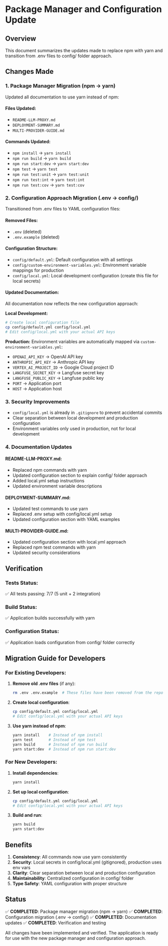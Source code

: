 # Package Manager and Configuration Update

## Overview

This document summarizes the updates made to replace npm with yarn and transition from .env files to config/ folder approach.

## Changes Made

### 1. Package Manager Migration (npm → yarn)

Updated all documentation to use yarn instead of npm:

#### Files Updated:
- `README-LLM-PROXY.md`
- `DEPLOYMENT-SUMMARY.md` 
- `MULTI-PROVIDER-GUIDE.md`

#### Commands Updated:
- `npm install` → `yarn install`
- `npm run build` → `yarn build`
- `npm run start:dev` → `yarn start:dev`
- `npm test` → `yarn test`
- `npm run test:unit` → `yarn test:unit`
- `npm run test:int` → `yarn test:int`
- `npm run test:cov` → `yarn test:cov`

### 2. Configuration Approach Migration (.env → config/)

Transitioned from .env files to YAML configuration files:

#### Removed Files:
- `.env` (deleted)
- `.env.example` (deleted)

#### Configuration Structure:
- `config/default.yml`: Default configuration with all settings
- `config/custom-environment-variables.yml`: Environment variable mappings for production
- `config/local.yml`: Local development configuration (create this file for local secrets)

#### Updated Documentation:
All documentation now reflects the new configuration approach:

**Local Development:**
```bash
# Create local configuration file
cp config/default.yml config/local.yml
# Edit config/local.yml with your actual API keys
```

**Production:**
Environment variables are automatically mapped via `custom-environment-variables.yml`:
- `OPENAI_API_KEY` → OpenAI API key
- `ANTHROPIC_API_KEY` → Anthropic API key  
- `VERTEX_AI_PROJECT_ID` → Google Cloud project ID
- `LANGFUSE_SECRET_KEY` → Langfuse secret key
- `LANGFUSE_PUBLIC_KEY` → Langfuse public key
- `PORT` → Application port
- `HOST` → Application host

### 3. Security Improvements

- `config/local.yml` is already in `.gitignore` to prevent accidental commits
- Clear separation between local development and production configuration
- Environment variables only used in production, not for local development

### 4. Documentation Updates

#### README-LLM-PROXY.md:
- Replaced npm commands with yarn
- Updated configuration section to explain config/ folder approach
- Added local.yml setup instructions
- Updated environment variable descriptions

#### DEPLOYMENT-SUMMARY.md:
- Updated test commands to use yarn
- Replaced .env setup with config/local.yml setup
- Updated configuration section with YAML examples

#### MULTI-PROVIDER-GUIDE.md:
- Updated configuration section with local.yml approach
- Replaced npm test commands with yarn
- Updated security considerations

## Verification

### Tests Status:
✅ All tests passing: 7/7 (5 unit + 2 integration)

### Build Status:
✅ Application builds successfully with yarn

### Configuration Status:
✅ Application loads configuration from config/ folder correctly

## Migration Guide for Developers

### For Existing Developers:

1. **Remove old .env files** (if any):
   ```bash
   rm .env .env.example  # These files have been removed from the repository
   ```

2. **Create local configuration**:
   ```bash
   cp config/default.yml config/local.yml
   # Edit config/local.yml with your actual API keys
   ```

3. **Use yarn instead of npm**:
   ```bash
   yarn install    # Instead of npm install
   yarn test       # Instead of npm test
   yarn build      # Instead of npm run build
   yarn start:dev  # Instead of npm run start:dev
   ```

### For New Developers:

1. **Install dependencies**:
   ```bash
   yarn install
   ```

2. **Set up local configuration**:
   ```bash
   cp config/default.yml config/local.yml
   # Edit config/local.yml with your actual API keys
   ```

3. **Build and run**:
   ```bash
   yarn build
   yarn start:dev
   ```

## Benefits

1. **Consistency**: All commands now use yarn consistently
2. **Security**: Local secrets in config/local.yml (gitignored), production uses env vars
3. **Clarity**: Clear separation between local and production configuration
4. **Maintainability**: Centralized configuration in config/ folder
5. **Type Safety**: YAML configuration with proper structure

## Status

✅ **COMPLETED**: Package manager migration (npm → yarn)
✅ **COMPLETED**: Configuration migration (.env → config/)
✅ **COMPLETED**: Documentation updates
✅ **COMPLETED**: Verification and testing

All changes have been implemented and verified. The application is ready for use with the new package manager and configuration approach.